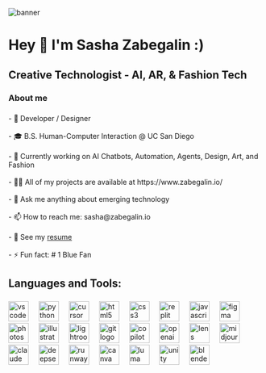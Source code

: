 ![banner](sasha.gif)

###

<h1 align="left">Hey 👋 I'm Sasha Zabegalin :)</h1>

###

<h2 align="left">Creative Technologist - AI, AR, & Fashion Tech</h2>


###

<h3 align="left">About me</h3>

###

<p align="left">
- 🎨 Developer / Designer<br><br>
- 🎓 B.S. Human-Computer Interaction @ UC San Diego <br><br>
- 🔭 Currently working on AI Chatbots, Automation, Agents, Design, Art, and Fashion<br><br>
- 👨‍💻 All of my projects are available at https://www.zabegalin.io/<br><br>
- 💬 Ask me anything about emerging technology<br><br>
- 📫 How to reach me: sasha@zabegalin.io<br><br>
- 📄 See my <a href="https://drive.google.com/file/d/1M-Kj-LUZXtjafrQGPrEuDClpxRt1br0h/view?usp=sharing">resume</a> <br><br>
- ⚡ Fun fact: # 1 Blue Fan
</p>

###

<h2 align="left">Languages and Tools:</h2>

###

<div align="left">
  <img src="https://cdn.jsdelivr.net/gh/devicons/devicon/icons/vscode/vscode-original.svg" height="40" alt="vscode logo"  />
  <img width="12" />
  <img src="https://cdn.jsdelivr.net/gh/devicons/devicon/icons/python/python-original.svg" height="40" alt="python logo"  />
  <img width="12" />
  <img src="https://registry.npmmirror.com/@lobehub/icons-static-png/latest/files/dark/cursor.png" height="40" alt="cursor ai logo"  />
  <img width="12" />
  <img src="https://cdn.jsdelivr.net/gh/devicons/devicon/icons/html5/html5-original.svg" height="40" alt="html5 logo"  />
  <img width="12" />
  <img src="https://cdn.jsdelivr.net/gh/devicons/devicon/icons/css3/css3-original.svg" height="40" alt="css3 logo"  />
  <img width="12" />
  <img src="https://upload.wikimedia.org/wikipedia/commons/thumb/7/78/New_Replit_Logo.svg/1200px-New_Replit_Logo.svg.png" height="40" alt="replit logo"  />
  <img width="12" />
  <img src="https://cdn.jsdelivr.net/gh/devicons/devicon/icons/javascript/javascript-original.svg" height="40" alt="javascript logo"  />
  <img width="12" />
  <img src="https://cdn.jsdelivr.net/gh/devicons/devicon/icons/figma/figma-original.svg" height="40" alt="figma logo"  />
  <img width="12" />
  <img src="https://cdn.freebiesupply.com/logos/large/2x/adobe-photoshop-cs6-logo-svg-vector.svg" height="40" alt="photoshop logo"  />
  <img width="12" />
  <img src="https://cdn.jsdelivr.net/gh/devicons/devicon/icons/illustrator/illustrator-line.svg" height="40" alt="illustrator logo"  />
  <img width="12" />
  <img src="https://macmagazine.com.br/wp-content/uploads/2012/05/10-icone-photoshop-lightroom-4.png" height="40" alt="lightroom logo"  />
  <img width="12" />
   <img src="https://upload.wikimedia.org/wikipedia/commons/thumb/3/3f/Git_icon.svg/2048px-Git_icon.svg.png" height="40" alt="git logo"  />
  <img width="12" />
  <img src="https://www.podfeet.com/blog/wp-content/uploads/2021/09/GitHub-Copilot-logo-1040x650.png" height="40" alt="copilot logo"  />
  <img width="12" />
  <img src="https://static.vecteezy.com/system/resources/previews/022/227/364/non_2x/openai-chatgpt-logo-icon-free-png.png" height="40" alt="openai logo"  />
  <img width="12" />
  <img src="https://images.ctfassets.net/ub38vssza5h3/7FynBv68WKAHYYAe7XQhlk/dfa0ebd5e13c3bdd5b0f34345e65170f/LS.png" height="40" alt="lens studio logo"  />
  <img width="12" />
  <img src="https://freepnglogo.com/images/all_img/1728106590_midjourney_logo.png" height="40" alt="midjourney logo"  />
  <img width="12" />
  <img src="https://uxwing.com/wp-content/themes/uxwing/download/brands-and-social-media/claude-ai-icon.png" height="40" alt="claude logo"  />
  <img width="12" />
  <img src="https://media.imgcdn.org/repo/2025/01/deepseek-ai-assistant/6798ad7b288ef-deepseek-ai-assistant-Icon.webp" height="40" alt="deepseek logo"  />
  <img width="12" />
  <img src="https://docubase.mit.edu/wp-content/uploads/2020/04/runway-logo-420x420.png" height="40" alt="runway logo"  />
  <img width="12" />
  <img src="https://uxwing.com/wp-content/themes/uxwing/download/brands-and-social-media/canva-icon.png" height="40" alt="canva logo"  />
  <img width="12" />
  <img src="https://cdn-luma.com/public/lumalabs.ai/media-kit/1.svg" height="40" alt="luma logo"  />
  <img width="12" />
  <img src="https://velog.velcdn.com/images/txmay/post/2d58e976-2543-495b-a42d-43b7967bc5ab/image.png" height="40" alt="unity logo"  />
  <img width="12" />
  <img src="https://cdn.jsdelivr.net/gh/devicons/devicon/icons/blender/blender-original.svg" height="40" alt="blender logo"  />
</div>

###

